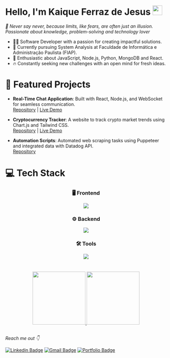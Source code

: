 # Hello, I'm Kaique Ferraz de Jesus <img src="https://raw.githubusercontent.com/MartinHeinz/MartinHeinz/master/wave.gif" width="30px">
*🌟 Never say never, because limits, like fears, are often just an illusion. Passionate about knowledge, problem-solving and technology lover*

- 👨‍💻 Software Developer with a passion for creating impactful solutions.
- 📕 Currently pursuing System Analysis at Faculdade de Informática e Administração Paulista (FIAP).
- 🔮 Enthusiastic about JavaScript, Node.js, Python, MongoDB and React.
- 🔥 Constantly seeking new challenges with an open mind for fresh ideas.


# 📂 Featured Projects  
- **Real-Time Chat Application**: Built with React, Node.js, and WebSocket for seamless communication.  
  [Repository](https://github.com/KaiqueFj/Super-chat) | [Live Demo](https://super-chat-uhey.onrender.com/)

- **Cryptocurrency Tracker**: A website to track crypto market trends using Chart.js and Tailwind CSS.  
  [Repository](https://github.com/KaiqueFj/Crypto-currency) | [Live Demo](https://crypto-currency-pgqa.onrender.com/overview)

- **Automation Scripts**: Automated web scraping tasks using Puppeteer and integrated data with Datadog API.  
  [Repository](https://github.com/KaiqueFj/automation-scripts)

  
# 💻 Tech Stack

<div align="center">
  <h3>🖥️ Frontend</h3>
  <img src="https://skillicons.dev/icons?i=react,nextjs,tailwind,html,css,pug" />
  <h3>⚙️ Backend</h3>
  <img src="https://skillicons.dev/icons?i=nodejs,typescript,python,mongodb,mysql" />
  <h3>🛠️ Tools</h3>
  <img src="https://skillicons.dev/icons?i=github,git,figma,postman,obsidian,aws" />
</div>

#

<div align="center">
  <a href="https://github.com/KaiqueFj">
    <img height="165em" src="https://github-readme-stats.vercel.app/api?username=KaiqueFj&show_icons=true&theme=tokyonight&include_all_commits=true&count_private=true"/>
    <img height="165em" src="https://github-readme-stats.vercel.app/api/top-langs/?username=KaiqueFj&layout=compact&langs_count=7&theme=tokyonight"/>
  </a>
</div>
  


    
 ##
    
  *Reach me out 👇*

[![Linkedin Badge](https://img.shields.io/badge/-Kaique%20Ferraz-6633cc?style=flat-square&logo=Linkedin&logoColor=white&link=https://www.linkedin.com/in/Kaique-Ferraz/)](https://www.linkedin.com/in/kaique-ferraz-a9a7b7206/) 
[![Gmail Badge](https://img.shields.io/badge/-kaiqueferraz.dev@gmail.com-6633cc?style=flat-square&logo=Gmail&logoColor=white&link=mailto:kaiquelferraz.dev@gmail.com)](mailto:kaiqueferraz.dev@gmail.com)
[![Portfolio Badge](https://img.shields.io/badge/-Visit%20my%20portfolio-6633cc?style=flat-square&logo=web&logoColor=white&link=https://kaiquefj-portfolio.onrender.com)](https://kaiquefj-portfolio.onrender.com)

